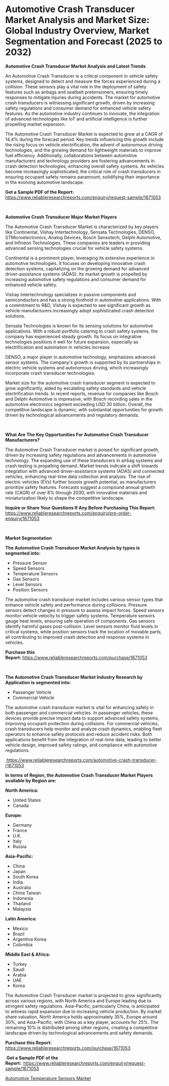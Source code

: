 <p><h1>Automotive Crash Transducer Market Analysis and Market Size: Global Industry Overview, Market Segmentation and Forecast (2025 to 2032)</h1></p><p><strong>Automotive Crash Transducer Market Analysis and Latest Trends</strong></p>
<p><p>An Automotive Crash Transducer is a critical component in vehicle safety systems, designed to detect and measure the forces experienced during a collision. These sensors play a vital role in the deployment of safety features such as airbags and seatbelt pretensioners, ensuring timely responses to mitigate injuries during accidents. The market for automotive crash transducers is witnessing significant growth, driven by increasing safety regulations and consumer demand for enhanced vehicle safety features. As the automotive industry continues to innovate, the integration of advanced technologies like IoT and artificial intelligence is further propelling market expansion.</p><p>The Automotive Crash Transducer Market is expected to grow at a CAGR of 14.4% during the forecast period. Key trends influencing this growth include the rising focus on vehicle electrification, the advent of autonomous driving technologies, and the growing demand for lightweight materials to improve fuel efficiency. Additionally, collaborations between automotive manufacturers and technology providers are fostering advancements in crash detection technologies, enhancing overall safety systems. As vehicles become increasingly sophisticated, the critical role of crash transducers in ensuring occupant safety remains paramount, solidifying their importance in the evolving automotive landscape.</p></p>
<p><strong>Get a Sample PDF of the Report:&nbsp;</strong> <a href="https://www.reliableresearchreports.com/enquiry/request-sample/1671053?utm_campaign=3573&utm_medium=2&utm_source=Github&utm_content=ia&utm_term=25032025&utm_id=automotive-crash-transducer">https://www.reliableresearchreports.com/enquiry/request-sample/1671053</a></p>
<p>&nbsp;</p>
<p><strong>Automotive Crash Transducer Major Market Players</strong></p>
<p><p>The Automotive Crash Transducer Market is characterized by key players like Continental, Vishay Intertechnology, Sensata Technologies, DENSO, STMicroelectronics, Analog Devices, Bosch Sensotech, Delphi Automotive, and Infineon Technologies. These companies are leaders in providing advanced sensing technologies crucial for vehicle safety systems.</p><p>Continental is a prominent player, leveraging its extensive experience in automotive technologies. It focuses on developing innovative crash detection systems, capitalizing on the growing demand for advanced driver-assistance systems (ADAS). Its market growth is propelled by increasing automotive safety regulations and consumer demand for enhanced vehicle safety.</p><p>Vishay Intertechnology specializes in passive components and semiconductors and has a strong foothold in automotive applications. With a commitment to R&D, Vishay is expected to see significant growth as vehicle manufacturers increasingly adopt sophisticated crash detection solutions.</p><p>Sensata Technologies is known for its sensing solutions for automotive applications. With a robust portfolio catering to crash safety systems, the company has experienced steady growth. Its focus on integrative technologies positions it well for future expansion, especially as electrification and automation in vehicles increase.</p><p>DENSO, a major player in automotive technology, emphasizes advanced sensor systems. The company's growth is supported by its partnerships in electric vehicle systems and autonomous driving, which increasingly incorporate crash transducer technologies.</p><p>Market size for the automotive crash transducer segment is expected to grow significantly, aided by escalating safety standards and vehicle electrification trends. In recent reports, revenue for companies like Bosch and Delphi Automotive is impressive, with Bosch recording sales in the automotive electronics segment exceeding USD 30 billion. Overall, the competitive landscape is dynamic, with substantial opportunities for growth driven by technological advancements and regulatory demands.</p></p>
<p>&nbsp;</p>
<p><strong>What Are The Key Opportunities For Automotive Crash Transducer Manufacturers?</strong></p>
<p><p>The Automotive Crash Transducer market is poised for significant growth, driven by increasing safety regulations and advancements in automotive technology. The expanding use of these transducers in airbag systems and crash testing is propelling demand. Market trends indicate a shift towards integration with advanced driver-assistance systems (ADAS) and connected vehicles, enhancing real-time data collection and analysis. The rise of electric vehicles (EVs) further boosts growth potential, as manufacturers prioritize safety features. Forecasts suggest a compound annual growth rate (CAGR) of over 8% through 2030, with innovative materials and miniaturization likely to shape the competitive landscape.</p></p>
<p><strong>Inquire or Share Your Questions If Any Before Purchasing This Report:</strong> <a href="https://www.reliableresearchreports.com/enquiry/pre-order-enquiry/1671053?utm_campaign=3573&utm_medium=2&utm_source=Github&utm_content=ia&utm_term=25032025&utm_id=automotive-crash-transducer">https://www.reliableresearchreports.com/enquiry/pre-order-enquiry/1671053</a></p>
<p>&nbsp;</p>
<p><strong>Market Segmentation</strong></p>
<p><strong>The Automotive Crash Transducer Market Analysis by types is segmented into:</strong></p>
<p><ul><li>Pressure Sensor</li><li>Speed Sensors</li><li>Temperature Sensors</li><li>Gas Sensors</li><li>Level Sensors</li><li>Position Sensors</li></ul></p>
<p><p>The automotive crash transducer market includes various sensor types that enhance vehicle safety and performance during collisions. Pressure sensors detect changes in pressure to assess impact forces. Speed sensors monitor vehicle velocity to trigger safety systems. Temperature sensors gauge heat levels, ensuring safe operation of components. Gas sensors identify harmful gases post-collision. Level sensors monitor fluid levels in critical systems, while position sensors track the location of movable parts, all contributing to improved crash detection and response systems in vehicles.</p></p>
<p><strong>Purchase this Report:&nbsp;</strong><a href="https://www.reliableresearchreports.com/purchase/1671053?utm_campaign=3573&utm_medium=2&utm_source=Github&utm_content=ia&utm_term=25032025&utm_id=automotive-crash-transducer">https://www.reliableresearchreports.com/purchase/1671053</a></p>
<p>&nbsp;</p>
<p><strong>The Automotive Crash Transducer Market Industry Research by Application is segmented into:</strong></p>
<p><ul><li>Passenger Vehicle</li><li>Commercial Vehicle</li></ul></p>
<p><p>The automotive crash transducer market is vital for enhancing safety in both passenger and commercial vehicles. In passenger vehicles, these devices provide precise impact data to support advanced safety systems, improving occupant protection during collisions. For commercial vehicles, crash transducers help monitor and analyze crash dynamics, enabling fleet operators to enhance safety protocols and reduce accident risks. Both applications benefit from the integration of real-time data, leading to better vehicle design, improved safety ratings, and compliance with automotive regulations.</p></p>
<p><a href="https://www.reliableresearchreports.com/automotive-crash-transducer-r1671053?utm_campaign=3573&utm_medium=2&utm_source=Github&utm_content=ia&utm_term=25032025&utm_id=automotive-crash-transducer">&nbsp;https://www.reliableresearchreports.com/automotive-crash-transducer-r1671053</a></p>
<p><strong>In terms of Region, the Automotive Crash Transducer Market Players available by Region are:</strong></p>
<p>
    <p> <strong> North America: </strong>
        <ul>
            <li>United States</li>
            <li>Canada</li>
        </ul>
        </p> 
    <p> <strong> Europe: </strong>
        <ul>
            <li>Germany</li>
            <li>France</li>
            <li>U.K.</li>
            <li>Italy</li>
            <li>Russia</li>
        </ul>
        </p> 
    <p> <strong> Asia-Pacific: </strong>
        <ul>
            <li>China</li>
            <li>Japan</li>
            <li>South Korea</li>
            <li>India</li>
            <li>Australia</li>
            <li>China Taiwan</li>
            <li>Indonesia</li>
            <li>Thailand</li>
            <li>Malaysia</li>
        </ul>
        </p> 
    <p> <strong> Latin America: </strong>
        <ul>
            <li>Mexico</li>
            <li>Brazil</li>
            <li>Argentina Korea</li>
            <li>Colombia</li>
        </ul>
        </p> 
    <p> <strong> Middle East & Africa: </strong>
        <ul>
            <li>Turkey</li>
            <li>Saudi</li>
            <li>Arabia</li>
            <li>UAE</li>
            <li>Korea</li>
        </ul>
    </p>
    </p>
<p><p>The Automotive Crash Transducer market is projected to grow significantly across various regions, with North America and Europe leading due to stringent safety regulations. Asia-Pacific, particularly China, is anticipated to witness rapid expansion due to increasing vehicle production. By market share valuation, North America holds approximately 35%, Europe around 30%, and Asia-Pacific, with China as a key player, accounts for 25%. The remaining 10% is distributed among other regions, creating a competitive landscape driven by technological advancements and safety demands.</p></p>
<p><strong>Purchase this Report: </strong><a href="https://www.reliableresearchreports.com/purchase/1671053?utm_campaign=3573&utm_medium=2&utm_source=Github&utm_content=ia&utm_term=25032025&utm_id=automotive-crash-transducer">https://www.reliableresearchreports.com/purchase/1671053</a></p>
<p>&nbsp;<strong>Get a Sample PDF of the Report:&nbsp;&nbsp;</strong><a href="https://www.reliableresearchreports.com/enquiry/request-sample/1671053?utm_campaign=3573&utm_medium=2&utm_source=Github&utm_content=ia&utm_term=25032025&utm_id=automotive-crash-transducer">https://www.reliableresearchreports.com/enquiry/request-sample/1671053</a></p>
<p><strong></strong></p>
<p><p><a href="https://github.com/peggiputra7o/Market-Research-Report-List-1/blob/main/automotive-temperature-sensors-market.md?utm_campaign=3573&utm_medium=2&utm_source=Github&utm_content=ia&utm_term=25032025&utm_id=automotive-crash-transducer">Automotive Temperature Sensors Market</a></p></p>